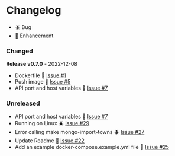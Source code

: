 # Changelog

- 🪲 Bug
- 🎈 Enhancement


### Changed
**Release v0.7.0** - 2022-12-08
- Dockerfile 🎈 [Issue #1](https://github.com/joegasewicz/geolocations-api/issues/1)
- Push image 🎈 [Issue #5](https://github.com/joegasewicz/geolocations-api/issues/5)
- API port and host variables 🎈 [Issue #7](https://github.com/joegasewicz/geolocations-api/issues/7)

### Unreleased

- API port and host variables  🎈 [Issue #7](https://github.com/joegasewicz/geolocations-api/issues7)
- Running on Linux 🪲 [Issue #29](https://github.com/joegasewicz/geolocations-api/issues29)
- Error calling make mongo-import-towns 🪲 [Issue #27](https://github.com/joegasewicz/geolocations-api/issues27)
- Update Readme 🎈 [Issue #22](https://github.com/joegasewicz/geolocations-api/issues22)
- Add an example docker-compose.example.yml file 🎈 [Issue #25](https://github.com/joegasewicz/geolocations-api/issues25)
